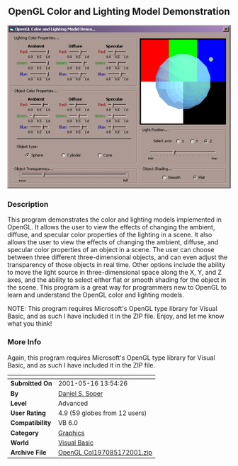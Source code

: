 ﻿<div align="center">

## OpenGL Color and Lighting Model Demonstration

<img src="PIC2001517134141707.gif">
</div>

### Description

This program demonstrates the color and lighting models implemented in OpenGL. It allows the user to view the effects of changing the ambient, diffuse, and specular color properties of the lighting in a scene. It also allows the user to view the effects of changing the ambient, diffuse, and specular color properties of an object in a scene. The user can choose between three different three-dimensional objects, and can even adjust the transparency of those objects in real time. Other options include the ability to move the light source in three-dimensional space along the X, Y, and Z axes, and the ability to select either flat or smooth shading for the object in the scene. This program is a great way for programmers new to OpenGL to learn and understand the OpenGL color and lighting models.

NOTE: This program requires Microsoft's OpenGL type library for Visual Basic, and as such I have included it in the ZIP file. Enjoy, and let me know what you think!
 
### More Info
 
Again, this program requires Microsoft's OpenGL type library for Visual Basic, and as such I have included it in the ZIP file.


<span>             |<span>
---                |---
**Submitted On**   |2001-05-16 13:54:26
**By**             |[Daniel S\. Soper](https://github.com/Planet-Source-Code/PSCIndex/blob/master/ByAuthor/daniel-s-soper.md)
**Level**          |Advanced
**User Rating**    |4.9 (59 globes from 12 users)
**Compatibility**  |VB 6\.0
**Category**       |[Graphics](https://github.com/Planet-Source-Code/PSCIndex/blob/master/ByCategory/graphics__1-46.md)
**World**          |[Visual Basic](https://github.com/Planet-Source-Code/PSCIndex/blob/master/ByWorld/visual-basic.md)
**Archive File**   |[OpenGL Col197085172001\.zip](https://github.com/Planet-Source-Code/daniel-s-soper-opengl-color-and-lighting-model-demonstration__1-23233/archive/master.zip)








